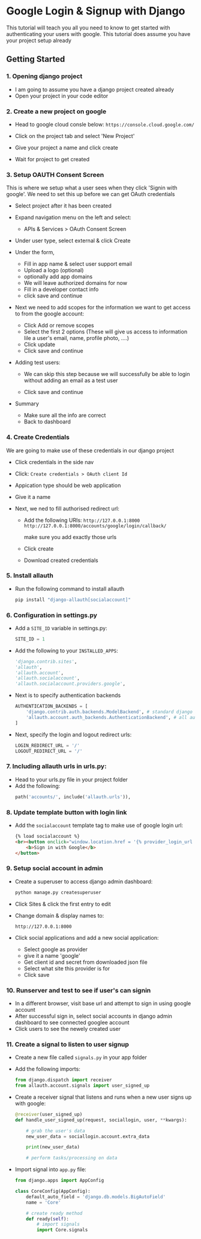 # Google Login & Signup with Django

This tutorial will teach you all you need to know to get started with authenticating your users with google. This tutorial does assume you have your project setup already

## Getting Started

### 1. Opening django project

- I am going to assume you have a django project created already
- Open your project in your code editor

### 2. Create a new project on google
- Head to google cloud consle below:
    ```https://console.cloud.google.com/```

- Click on the project tab and select 'New Project'

- Give your project a name and click create

- Wait for project to get created

### 3. Setup OAUTH Consent Screen

This is where we setup what a user sees when they click 'Signin with google'. We need to set this up before we can get OAuth credentials

- Select project after it has been created

- Expand navigation menu on the left and select:
    - APIs & Services > OAuth Consent Screen

- Under user type, select external & click Create

- Under the form, 
    - Fill in app name & select user support email
    - Upload a logo (optional)
    - optionally add app domains 
    - We will leave authorized domains for now
    - Fill in a developer contact info
    - click save and continue

- Next we need to add scopes for the information we want to get access to from the google account:
    - Click Add or remove scopes
    - Select the first 2 options (These will give us access to information lile a user's email, name, profile photo, ....)
    - Click update
    - Click save and continue

- Adding test users:
    - We can skip this step because we will successfully be able to login without adding an email as a test user 

    - Click save and continue

- Summary
    - Make sure all the info are correct
    - Back to dashboard

### 4. Create Credentials
We are going to make use of these credentials in our django project 

- Click credentials in the side nav

- Click:
    ```Create credentials > OAuth client Id```

- Appication type should be web application

- Give it a name

- Next, we ned to fill authorised redirect url:
    - Add the following URIs:
        ```http://127.0.0.1:8000```
        ```http://127.0.0.1:8000/accounts/google/login/callback/```

        make sure you add exactly those urls

    - Click create
    - Download created credentials

### 5. Install allauth

- Run the following command to install allauth
    ```bash
    pip install "django-allauth[socialaccount]"
    ```

### 6. Configuration in settings.py
- Add a ```SITE_ID``` variable in settings.py:
    ```python
    SITE_ID = 1
    ```
- Add the following to your ```INSTALLED_APPS```:
    ```python
    'django.contrib.sites',
    'allauth',
    'allauth.account',
    'allauth.socialaccount',
    'allauth.socialaccount.providers.google',
    ```

- Next is to specify authentication backends
    ```python
    AUTHENTICATION_BACKENDS = [
        'django.contrib.auth.backends.ModelBackend', # standard django backend
        'allauth.account.auth_backends.AuthenticationBackend', # all auth backend
    ]
    ```

- Next, specify the login and logout redirect urls:
     ```python
    LOGIN_REDIRECT_URL = '/'
    LOGOUT_REDIRECT_URL = '/'
    ```

### 7. Including allauth urls in urls.py:

- Head to your urls.py file in your project folder
- Add the following:
    ```python
    path('accounts/', include('allauth.urls')),
    ```

### 8. Update template button with login link
- Add the ```socialaccount``` template tag to make use of google login url:
    ```html
    {% load socialaccount %}
    <br><button onclick="window.location.href = '{% provider_login_url 'google' %}' " type="button" class="login-with-google-btn" >
        <b>Sign in with Google</b>
    </button>
    ```

### 9. Setup social account in admin

- Create a superuser to access django admin dashboard:
    ```bash
    python manage.py createsuperuser
    ```

- Click Sites & click the first entry to edit

- Change domain & display names to:
    ```url
    http://127.0.0.1:8000
    ```

- Click social applications and add a new social application:
    - Select google as provider
    - give it a name 'google'
    - Get client id and secret from downloaded json file
    - Select what site this provider is for 
    - Click save

### 10. Runserver and test to see if user's can signin

- In a different browser, visit base url and attempt to sign in using google account
- After successful sign in, select social accounts in django admin dashboard to see connected googlee account
- Click users to see the newely created user

### 11. Create a signal to listen to user signup

- Create a new file called ```signals.py``` in your app folder
- Add the following imports:
    ```python
    from django.dispatch import receiver
    from allauth.account.signals import user_signed_up
    ```
- Create a receiver signal that listens and runs when a new user signs up with google:
    ```python
    @receiver(user_signed_up)
    def handle_user_signed_up(request, sociallogin, user, **kwargs):

        # grab the user's data
        new_user_data = sociallogin.account.extra_data

        print(new_user_data)

        # perform tasks/processing on data

    ```

- Import signal into ```app.py``` file:
    ```python
    from django.apps import AppConfig

    class CoreConfig(AppConfig):
        default_auto_field = 'django.db.models.BigAutoField'
        name = 'Core'

        # create ready method
        def ready(self):
            # import signals
            import Core.signals
    ```